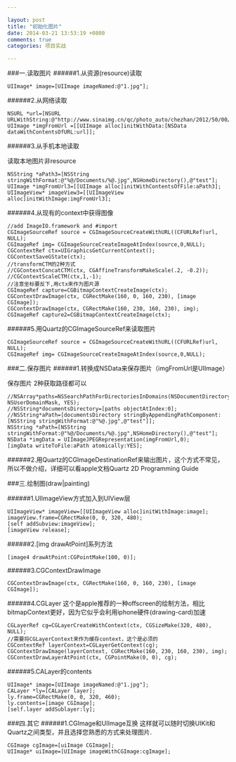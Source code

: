 ```yaml
---

layout: post
title: "初始化图片"
date: 2014-03-21 13:53:19 +0800
comments: true
categories: 项目实战

---
```

###一.读取图片
######1.从资源(resource)读取 
 
	UIImage* image=[UIImage imageNamed:@"1.jpg"];  
######2.从网络读取 
 
	NSURL *url=[NSURL URLWithString:@"http://www.sinaimg.cn/qc/photo_auto/chezhan/2012/50/00/15/80046_950.jpg"];  
	UIImage *imgFromUrl =[[UIImage alloc]initWithData:[NSData dataWithContentsOfURL:url]];  
######3.从手机本地读取 
 
读取本地图片非resource  

	NSString *aPath3=[NSString stringWithFormat:@"%@/Documents/%@.jpg",NSHomeDirectory(),@"test"];  
	UIImage *imgFromUrl3=[[UIImage alloc]initWithContentsOfFile:aPath3];  
	UIImageView* imageView3=[[UIImageView alloc]initWithImage:imgFromUrl3];  
 
######4.从现有的context中获得图像 
 
	//add ImageIO.framework and #import     
	CGImageSourceRef source = CGImageSourceCreateWithURL((CFURLRef)url, NULL);  
	CGImageRef img= CGImageSourceCreateImageAtIndex(source,0,NULL);  
	CGContextRef ctx=UIGraphicsGetCurrentContext();  
	CGContextSaveGState(ctx);  
	//transformCTM的2种方式  
	//CGContextConcatCTM(ctx, CGAffineTransformMakeScale(.2, -0.2));  
	//CGContextScaleCTM(ctx,1,-1);  
	//注意坐标要反下,用ctx来作为图片源   
	CGImageRef capture=CGBitmapContextCreateImage(ctx);  
	CGContextDrawImage(ctx, CGRectMake(160, 0, 160, 230), [image CGImage]);  
	CGContextDrawImage(ctx, CGRectMake(160, 230, 160, 230), img);  
	CGImageRef capture2=CGBitmapContextCreateImage(ctx);  

######5.用Quartz的CGImageSourceRef来读取图片 
 
	CGImageSourceRef source = CGImageSourceCreateWithURL((CFURLRef)url, NULL);  
	CGImageRef img= CGImageSourceCreateImageAtIndex(source,0,NULL);  
 
 
###二.保存图片
######1.转换成NSData来保存图片（imgFromUrl是UIImage） 
 
保存图片 2种获取路径都可以  

	//NSArray*paths=NSSearchPathForDirectoriesInDomains(NSDocumentDirectory, NSUserDomainMask, YES);  
	//NSString*documentsDirectory=[paths objectAtIndex:0];    
	//NSString*aPath=[documentsDirectory stringByAppendingPathComponent:[NSString stringWithFormat:@"%@.jpg",@"test"]];   
	NSString *aPath=[NSString stringWithFormat:@"%@/Documents/%@.jpg",NSHomeDirectory(),@"test"];  
	NSData *imgData = UIImageJPEGRepresentation(imgFromUrl,0);      
	[imgData writeToFile:aPath atomically:YES];     
######2.用Quartz的CGImageDestinationRef来输出图片，这个方式不常见，所以不做介绍，详细可以看apple文档Quartz 2D Programming Guide
 
 
###三.绘制图(draw|painting)

######1.UIImageView方式加入到UIView层 
 
	UIImageView* imageView=[[UIImageView alloc]initWithImage:image];  
	imageView.frame=CGRectMake(0, 0, 320, 480);  
	[self addSubview:imageView];  
	[imageView release];  
 
######2.[img drawAtPoint]系列方法 
 
	[image4 drawAtPoint:CGPointMake(100, 0)];    
 
######3.CGContextDrawImage 
 
	CGContextDrawImage(ctx, CGRectMake(160, 0, 160, 230), [image CGImage]);  

######4.CGLayer
这个是apple推荐的一种offscreen的绘制方法，相比bitmapContext更好，因为它似乎会利用iphone硬件(drawing-card)加速 
 
	CGLayerRef cg=CGLayerCreateWithContext(ctx, CGSizeMake(320, 480), NULL);  
	//需要将CGLayerContext来作为缓存context，这个是必须的  
	CGContextRef layerContext=CGLayerGetContext(cg);  
	CGContextDrawImage(layerContext, CGRectMake(160, 230, 160, 230), img);   
	CGContextDrawLayerAtPoint(ctx, CGPointMake(0, 0), cg);  

######5.CALayer的contents 
	 
	UIImage* image=[UIImage imageNamed:@"1.jpg"];  
	CALayer *ly=[CALayer layer];  
	ly.frame=CGRectMake(0, 0, 320, 460);  
	ly.contents=[image CGImage];  
	[self.layer addSublayer:ly];  

###四.其它
######1.CGImage和UIImage互换
这样就可以随时切换UIKit和Quartz之间类型，并且选择您熟悉的方式来处理图片.

	CGImage cgImage=[uiImage CGImage];
	UIImage* uiImage=[UIImage imageWithCGImage:cgImage];